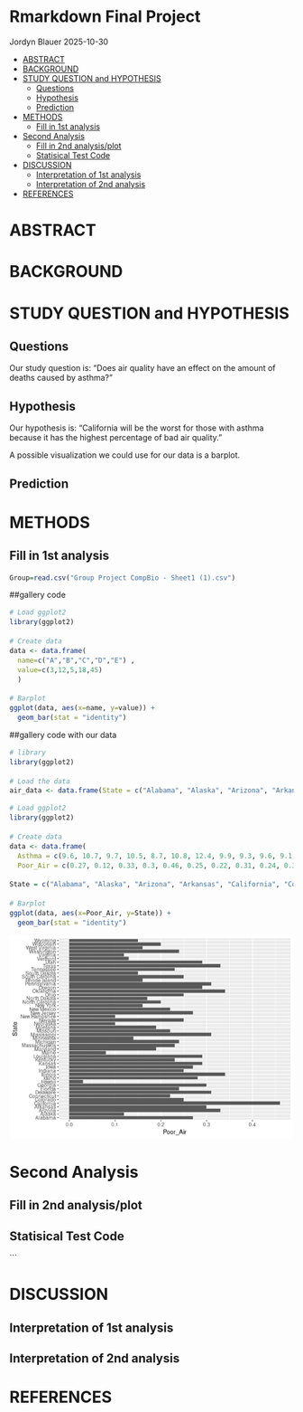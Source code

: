 Rmarkdown Final Project
================
Jordyn Blauer
2025-10-30

- [ABSTRACT](#abstract)
- [BACKGROUND](#background)
- [STUDY QUESTION and HYPOTHESIS](#study-question-and-hypothesis)
  - [Questions](#questions)
  - [Hypothesis](#hypothesis)
  - [Prediction](#prediction)
- [METHODS](#methods)
  - [Fill in 1st analysis](#fill-in-1st-analysis)
- [Second Analysis](#second-analysis)
  - [Fill in 2nd analysis/plot](#fill-in-2nd-analysisplot)
  - [Statisical Test Code](#statisical-test-code)
- [DISCUSSION](#discussion)
  - [Interpretation of 1st analysis](#interpretation-of-1st-analysis)
  - [Interpretation of 2nd analysis](#interpretation-of-2nd-analysis)
- [REFERENCES](#references)

# ABSTRACT

# BACKGROUND

# STUDY QUESTION and HYPOTHESIS

## Questions

Our study question is: “Does air quality have an effect on the amount of
deaths caused by asthma?”

## Hypothesis

Our hypothesis is: “California will be the worst for those with asthma
because it has the highest percentage of bad air quality.”

A possible visualization we could use for our data is a barplot.

## Prediction

# METHODS

## Fill in 1st analysis

``` r
Group=read.csv("Group Project CompBio - Sheet1 (1).csv")
```

\##gallery code

``` r
# Load ggplot2
library(ggplot2)

# Create data
data <- data.frame(
  name=c("A","B","C","D","E") ,  
  value=c(3,12,5,18,45)
  )

# Barplot
ggplot(data, aes(x=name, y=value)) + 
  geom_bar(stat = "identity")
```

\##gallery code with our data

``` r
# library
library(ggplot2)
 
# Load the data
air_data <- data.frame(State = c("Alabama", "Alaska", "Arizona", "Arkansas", "California", "Colorado", "Connecticut", "Delaware", "Florida", "Georgia", "Hawaii", "Idaho", "Illinois", "Indiana", "Iowa", "Kansas", "Kentucky", "Louisiana", "Maine", "Maryland", "Massachusetts", "Michigan", "Minnesota", "Mississippi", "Missouri", "Montana", "Nebraska", "Nevada", "New Hampshire", "New Jersey", "New Mexico", "New York", "North Carolina", "North Dakota", "Ohio", "Oklahoma", "Oregon", "Pennsylvania", "Rhode Island", "South Carolina", "South Dakota", "Tennessee", "Texas", "Utah", "Vermont", "Virginia", "Washington", "West Virginia", "Wisconsin", "Wyoming"))
```

``` r eval=FALSE
# Load ggplot2
library(ggplot2)

# Create data
data <- data.frame(
  Asthma = c(9.6, 10.7, 9.7, 10.5, 8.7, 10.8, 12.4, 9.9, 9.3, 9.6, 9.1, 11.1, 8.7, 11, 9.7, 10.7, 10.8, 10, 13.1, 10.4, 11.3, 11.9, 9.9, 9.4, 10.4, 11.7, 8.1, 10.1, 13.1, 8.9, 10.4, 10.3, 9.2, 10.4, 11.4, 12.3, 11.5, 10.1, 13.3, 9, 8.3, 11.7, 7.9, 11, 12.9, 9.9, 10.9, 12.9, 10.9, 10.5), 
  Poor_Air = c(0.27, 0.12, 0.33, 0.3, 0.46, 0.25, 0.22, 0.31, 0.24, 0.3, 0.03, 0.28, 0.34, 0.25, 0.27, 0.29, 0.23, 0.29, 0.08, 0.19, 0.23, 0.24, 0.14, 0.31, 0.22, 0.19, 0.1, 0.25, 0.1, 0.27, 0.22, 0.16, 0.2, 0.17, 0.25, 0.34, 0.29, 0.31, 0.16, 0.25, 0.15, 0.23, 0.33, 0.29, 0.13, 0.12, 0.24, 0.16, 0.2, 0.15))

State = c("Alabama", "Alaska", "Arizona", "Arkansas", "California", "Colorado", "Connecticut", "Delaware", "Florida", "Georgia", "Hawaii", "Idaho", "Illinois", "Indiana", "Iowa", "Kansas", "Kentucky", "Louisiana", "Maine", "Maryland", "Massachusetts", "Michigan", "Minnesota", "Mississippi", "Missouri", "Montana", "Nebraska", "Nevada", "New Hampshire", "New Jersey", "New Mexico", "New York", "North Carolina", "North Dakota", "Ohio", "Oklahoma", "Oregon", "Pennsylvania", "Rhode Island", "South Carolina", "South Dakota", "Tennessee", "Texas", "Utah", "Vermont", "Virginia", "Washington", "West Virginia", "Wisconsin", "Wyoming")

# Barplot
ggplot(data, aes(x=Poor_Air, y=State)) + 
  geom_bar(stat = "identity")
```

![](Rmarkdown-Final-Project-1-_files/figure-gfm/unnamed-chunk-4-1.png)<!-- -->

# Second Analysis

## Fill in 2nd analysis/plot

## Statisical Test Code

\`\`\`

# DISCUSSION

## Interpretation of 1st analysis

## Interpretation of 2nd analysis

# REFERENCES
